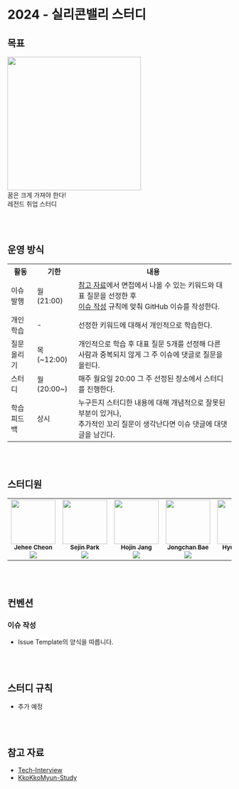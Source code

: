 # 2024 - 실리콘밸리 스터디



## 목표
<img src = "https://img.etnews.com/news/article/2015/02/23/techholic_23090005597451.jpg" width=300>
<br> 꿈은 크게 가져야 한다!
<br> 레전드 취업 스터디

<br><br>

## 운영 방식

<table>
    <tr>
        <th>활동</th>
        <th>기한</th>
        <th>내용</th>
    </tr>
    <tr>
        <td>이슈 발행</td>
        <td>월 (21:00) </td>
        <td>
            <a href="https://github.com/VSFe/Tech-Interview">참고 자료</a>에서 면접에서 나올 수 있는 키워드와 대표 질문을 선정한 후 <br>
            <a href="#이슈-작성">이슈 작성</a> 규칙에 맞춰 GitHub 이슈를 작성한다.
        </td>
    </tr>
    <tr>
        <td>개인 학습</td>
        <td> - </td>
        <td>
            선정한 키워드에 대해서 개인적으로 학습한다.
        </td>
    </tr>
    <tr>
        <td>질문 올리기</td>
        <td>목 (~12:00)</td>
        <td>
            개인적으로 학습 후 대표 질문 5개를 선정해 다른 사람과 중복되지 않게 그 주 이슈에 댓글로 질문을 올린다.
        </td>
    </tr>
    <tr>
        <td>스터디</td>
        <td>월 (20:00~)</td>
        <td>
            매주 월요일 20:00 그 주 선정된 장소에서 스터디를 진행한다.
        </td>
    </tr>
    <tr>
        <td>학습 피드백</td>
        <td>상시</td>
        <td>
            누구든지 스터디한 내용에 대해 개념적으로 잘못된 부분이 있거나, <br>
            추가적인 꼬리 질문이 생각난다면 이슈 댓글에 대댓글을 남긴다.
        </td>
    </tr>
</table>

<br><br>

## 스터디원
<table>
  <tr>
   <td align="center"><a href="https://github.com/jeheecheon"><img src="https://avatars.githubusercontent.com/u/62019774?v=4?s=100" width="100px;" alt=""/><br /><sub><b>Jehee Cheon</b></a><br><a href="https://solved.ac/kjb512"><img src="http://mazassumnida.wtf/api/mini/generate_badge?boj=kjb512" /></sub></a><br /></td>
   <td align="center"><a href="https://github.com/sejineer"><img src="https://avatars.githubusercontent.com/u/95167215?v=4?s=100" width="100px;" alt=""/><br /><sub><b>Sejin Park</b></a><br><a href="https://solved.ac/qkrtpwls025"><img src="http://mazassumnida.wtf/api/mini/generate_badge?boj=qkrtpwls025" /></sub></a><br /></td>
   <td align="center"><a href="https://github.com/hojinida"><img src="https://avatars.githubusercontent.com/u/96263955?v=4?s=100" width="100px;" alt=""/><br /><sub><b>Hojin Jang</b></a><br><a href="https://solved.ac/opqrs1107"><img src="http://mazassumnida.wtf/api/mini/generate_badge?boj=opqrs1107" /></sub></a><br /></td>
   <td align="center"><a href="https://github.com/ZhongdanBae"><img src="https://avatars.githubusercontent.com/u/128568951?v=4?s=100" width="100px;" alt=""/><br /><sub><b>Jongchan Bae</b></a><br><a href="https://solved.ac/songwugi700"><img src="http://mazassumnida.wtf/api/mini/generate_badge?boj=songwugi700" /></sub></a><br /></td>
   <td align="center"><a href="https://github.com/JiHyeonSu"><img src="https://avatars.githubusercontent.com/u/129194613?v=4?s=100" width="100px;" alt=""/><br /><sub><b>Hyunsu Jee</b></a><br><a href="https://solved.ac/ch01"><img src="http://mazassumnida.wtf/api/mini/generate_badge?boj=ch01" /></sub></a><br /></td>
  </tr>
</table>

<br><br>

## 컨벤션

### 이슈 작성

- Issue Template의 양식을 따릅니다.

<br><br>

## 스터디 규칙

- 추가 예정

<br><br>

## 참고 자료

- [Tech-Interview](https://github.com/VSFe/Tech-Interview)
- [KkoKkoMyun-Study](https://github.com/woowacourse-study/2023-kkokkoMyun)
